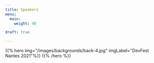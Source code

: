 ```yaml
---
title: Speakers
menu:
  main:
    weight: 40

draft: true

---
```


{{% hero img="/images/backgrounds/back-4.jpg" imgLabel="DevFest Nantes 2021"%}}
{{% /hero %}}

